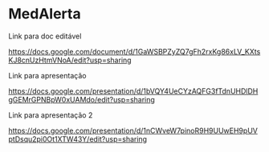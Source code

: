 # MedAlerta

Link para doc editável

https://docs.google.com/document/d/1GaWSBPZyZQ7gFh2rxKg86xLV_KXtsKJ8cnUzHtmVNoA/edit?usp=sharing


Link para apresentação

https://docs.google.com/presentation/d/1bVQY4UeCYzAQFG3fTdnUHDlDHgGEMrGPNBpW0xUAMdo/edit?usp=sharing


Link para apresentação 2

https://docs.google.com/presentation/d/1nCWveW7pinoR9H9UUwEH9pUVptDsqu2pi0Ot1XTW43Y/edit?usp=sharing

